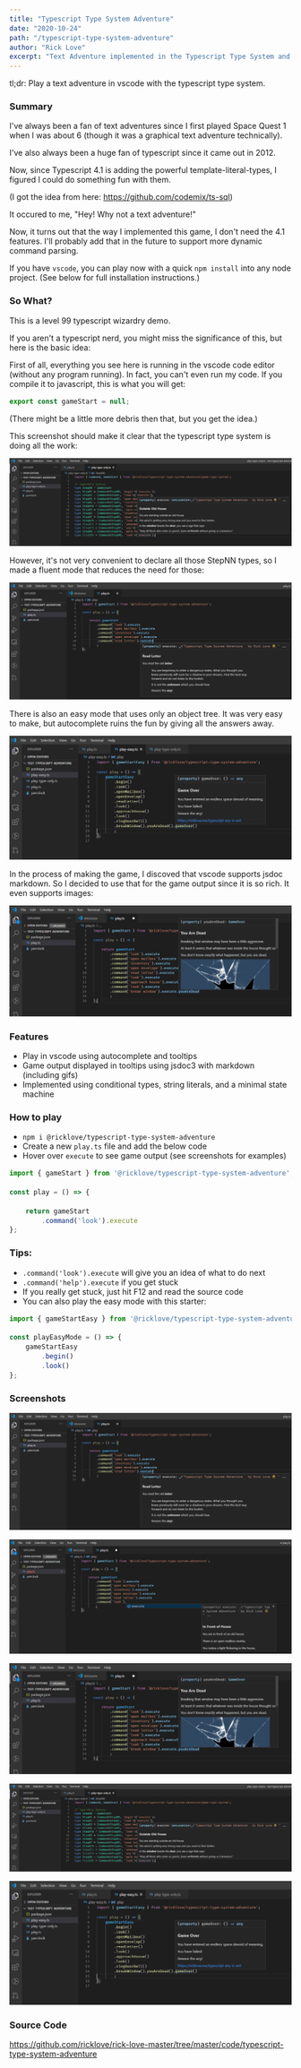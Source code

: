 ```yaml
---
title: "Typescript Type System Adventure"
date: "2020-10-24"
path: "/typescript-type-system-adventure"
author: "Rick Love"
excerpt: "Text Adventure implemented in the Typescript Type System and Vscode JsDoc Viewer"
---
```


tl;dr: Play a text adventure in vscode with the typescript type system.

### Summary

I've always been a fan of text adventures since I first played Space Quest 1 when I was about 6 (though it was a graphical text adventure technically).

I've also always been a huge fan of typescript since it came out in 2012.

Now, since Typescript 4.1 is adding the powerful template-literal-types, I figured I could do something fun with them.

(I got the idea from here: https://github.com/codemix/ts-sql)

It occured to me, "Hey! Why not a text adventure!"

Now, it turns out that the way I implemented this game, I don't need the 4.1 features. I'll probably add that in the future to support more dynamic command parsing.

If you have `vscode`, you can play now with a quick `npm install` into any node project. (See below for full installation instructions.)

### So What?

This is a level 99 typescript wizardry demo. 

If you aren't a typescript nerd, you might miss the significance of this, but here is the basic idea:

First of all, everything you see here is running in the vscode code editor (without any program running). In fact, you can't even run my code. If you compile it to javascript, this is what you will get:

```ts
export const gameStart = null;
```

(There might be a little more debris then that, but you get the idea.)

This screenshot should make it clear that the typescript type system is doing all the work:

![](game-screenshot-04-type-only.png)

However, it's not very convenient to declare all those StepNN types, so I made a fluent mode that reduces the need for those:

![](game-screenshot-01.png)

There is also an easy mode that uses only an object tree. It was very easy to make, but autocomplete ruins the fun by giving all the answers away. 

![](game-screenshot-05-easy.png)

In the process of making the game, I discoved that vscode supports jsdoc markdown. So I decided to use that for the game output since it is so rich. It even supports images:

![](game-screenshot-03.png)



### Features

- Play in vscode using autocomplete and tooltips
- Game output displayed in tooltips using jsdoc3 with markdown (including gifs)
- Implemented using conditional types, string literals, and a minimal state machine

### How to play

- `npm i @ricklove/typescript-type-system-adventure`
- Create a new `play.ts` file and add the below code
- Hover over `execute` to see game output (see screenshots for examples)

```ts
import { gameStart } from '@ricklove/typescript-type-system-adventure';

const play = () => {

    return gameStart
        .command('look').execute
};

```

### Tips:

- `.command('look').execute` will give you an idea of what to do next
- `.command('help').execute` if you get stuck
- If you really get stuck, just hit F12 and read the source code
- You can also play the easy mode with this starter:

```ts
import { gameStartEasy } from '@ricklove/typescript-type-system-adventure';

const playEasyMode = () => {
    gameStartEasy
        .begin()
        .look()
};

```

### Screenshots

![](game-screenshot-01.png)

![](game-screenshot-02.png)

![](game-screenshot-03.png)

![](game-screenshot-04-type-only.png)

![](game-screenshot-05-easy.png)

### Source Code

https://github.com/ricklove/rick-love-master/tree/master/code/typescript-type-system-adventure